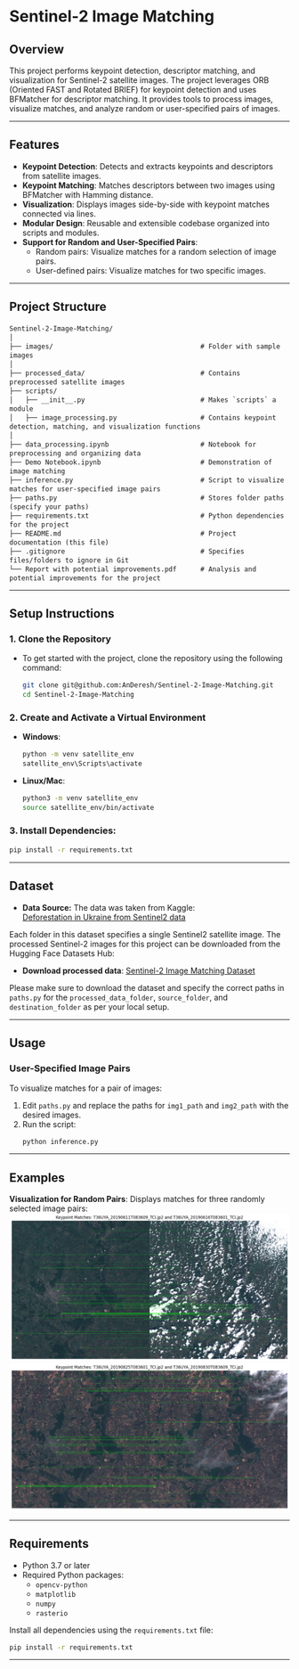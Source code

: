 # Sentinel-2 Image Matching

## Overview
This project performs keypoint detection, descriptor matching, and visualization for Sentinel-2 satellite images. The project leverages ORB (Oriented FAST and Rotated BRIEF) for keypoint detection and uses BFMatcher for descriptor matching. It provides tools to process images, visualize matches, and analyze random or user-specified pairs of images.

---

## Features
- **Keypoint Detection**: Detects and extracts keypoints and descriptors from satellite images.
- **Keypoint Matching**: Matches descriptors between two images using BFMatcher with Hamming distance.
- **Visualization**: Displays images side-by-side with keypoint matches connected via lines.
- **Modular Design**: Reusable and extensible codebase organized into scripts and modules.
- **Support for Random and User-Specified Pairs**:
  - Random pairs: Visualize matches for a random selection of image pairs.
  - User-defined pairs: Visualize matches for two specific images.

---

## Project Structure
```
Sentinel-2-Image-Matching/
│
├── images/                                     # Folder with sample images
│
├── processed_data/                             # Contains preprocessed satellite images
├── scripts/
│   ├── __init__.py                             # Makes `scripts` a module
│   ├── image_processing.py                     # Contains keypoint detection, matching, and visualization functions
│
├── data_processing.ipynb                       # Notebook for preprocessing and organizing data
├── Demo Notebook.ipynb                         # Demonstration of image matching
├── inference.py                                # Script to visualize matches for user-specified image pairs
├── paths.py                                    # Stores folder paths (specify your paths)
├── requirements.txt                            # Python dependencies for the project
├── README.md                                   # Project documentation (this file)
├── .gitignore                                  # Specifies files/folders to ignore in Git
└── Report with potential improvements.pdf      # Analysis and potential improvements for the project
```

---

## Setup Instructions

### 1. Clone the Repository
- To get started with the project, clone the repository using the following command:
  ```bash
  git clone git@github.com:AnDeresh/Sentinel-2-Image-Matching.git
  cd Sentinel-2-Image-Matching
  ```

### 2. Create and Activate a Virtual Environment
- **Windows**:
  ```bash
  python -m venv satellite_env
  satellite_env\Scripts\activate
  ```

- **Linux/Mac**:
  ```bash
  python3 -m venv satellite_env
  source satellite_env/bin/activate
  ```

### 3. Install Dependencies: 
  ```bash
  pip install -r requirements.txt
  ```

---

## Dataset

- **Data Source:**
The data was taken from Kaggle:  
[Deforestation in Ukraine from Sentinel2 data](https://www.kaggle.com/datasets/isaienkov/deforestation-in-ukraine)

Each folder in this dataset specifies a single Sentinel2 satellite image.
The processed Sentinel-2 images for this project can be downloaded from the Hugging Face Datasets Hub:

- **Download processed data**:
[Sentinel-2 Image Matching Dataset](https://huggingface.co/datasets/AnnaDee/Sentinel-2-Image-Matching/blob/main/processed_data.rar)

Please make sure to download the dataset and specify the correct paths in `paths.py` for the `processed_data_folder`, `source_folder`, and `destination_folder` as per your local setup.

---

## Usage

### User-Specified Image Pairs
To visualize matches for a pair of images:
1. Edit `paths.py` and replace the paths for `img1_path` and `img2_path` with the desired images.
2. Run the script:
   ```bash
   python inference.py
   ```

---

## Examples
**Visualization for Random Pairs**:
   Displays matches for three randomly selected image pairs:
   ![Example 1](images/img_1.png)
   ![Example 2](images/img_2.png)

---

## Requirements
- Python 3.7 or later
- Required Python packages:
  - `opencv-python`
  - `matplotlib`
  - `numpy`
  - `rasterio`

Install all dependencies using the `requirements.txt` file:
```bash
pip install -r requirements.txt
```

---